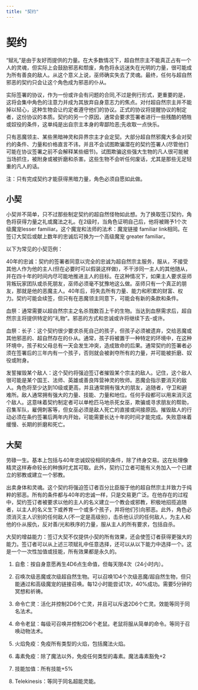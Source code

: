```yaml
---
title: "契约"
---
```

# 契约

“赋礼”是由于友好而提供的力量。在大多数情况下，超自然宗主不能真正占有一个人的灵魂，但实际上会鼓励邪恶和颓废，角色将永远迷失在光明的力量，很可能成为所有善良的敌人。从这个意义上说，巫师确实失去了灵魂。最终，任何与超自然邪恶的契约只会让这个角色成为邪恶的仆从。

实际签署的协议，作为一份或许会有问题的合同,不过是例行形式，更重要的是，这将会集中角色的注意力并成为其放弃自身意志力的焦点。对付超自然宗主并不能掉以轻心，这种生物会让约定者遵守他们的协议。正式的协议将提醒协议的制定者，这份协议的本质。契约的另一个原因，通常会要求签署者进行一些残酷的牺牲或奴役的条件，这单纯是出自宗主本身的卑鄙险恶;先收取一点快乐。

只有恶魔领主、某些黑暗神灵和异界宗主才会定契。大部分超自然邪魔大多会对契约的条件、力量和价格直言不讳，并且不会试图欺骗潜在的契约签署人(尽管他们可能在协议签署之前不会解释某些细节)。试图欺骗这些强大生物的凡人很可能被当场抓住，被附身或被折磨和杀害。这些生物不会听任何废话，尤其是那些无足轻重的凡人的话。

注：只有完成契约才能获得黑暗力量，角色必须自愿如此做。

## 小契

小契并不简单，只不过那些制定契约的超自然怪物如此想。为了换取签订契约，角色将获得力量之礼或魔法之礼。在2级时，当角色证明自己后，他将被赐予1个次级魔宠lesser familiar。这个魔宠和法师的法术：魔宠链接 familiar link相同。在签订大契后或献上数年的忠诚后可换为一个高级魔宠 greater familiar。

以下为常见的小契范例：

40年的忠诚：契约的签署者同意以完全的忠诚为超自然宗主服务，服从，不接受其他人作为他的主人(但在必要时可以假装这样做)，不干涉同一主人的其他随从，并在四十年的时间内尽可能地推进主人的目标。在这种情况下，如果主人要求巫师背叛玩家团队或杀死朋友，巫师必须毫不犹豫地这么做。巫师只有一个真正的朋友，那就是他的恶魔主人。40年后，将失去所有力量、能力和积累的财富、权力。契约可能会续签，但只有在恶魔领主同意下，可能会有新的条款和条件。

血祭：通常需要以超自然宗主之名杀戮数百上千的生物。当达到血祭需求后，超自然宗主将提供特定的“礼物”。邪恶的方式和忠诚或许将继续下去-或许。

血祭：长子：这个契约很少要求杀死自己的孩子，但孩子必须被遗弃，交给恶魔或其他邪恶的、超自然存在的仆从。通常，孩子将被置于一种特定的环境中，在这种环境中，孩子和父母总有一天会发生冲突，造成致命的后果。通常契约的签署者必须在签署后的三年内有一个孩子，否则就会被剥夺所有的力量，并可能被折磨、奴役或附身。

发誓摧毁某个敌人：这个契约将强迫签订者摧毁某个宗主的敌人。记住，这个敌人很可能是某个国王、法师、英雄或善良阵营神灵的牧师。恶魔会指示要消灭的敌人。角色将至少达到10级或更高，并且通常拥有强大的朋友，追随者，守卫和避难所。敌人通常拥有强大的力量、技能、力量和地位。任何手段都可以用来消灭这个敌人。这意味着契约制定者可以单枪匹马地杀死女巫，欺骗或寻求朋友的帮助，召集军队，雇佣刺客等，但女巫必须是敌人死亡的直接或间接原因。摧毁敌人的行动必须在条约签署后两年内开始，可能需要长达十年的时间才能完成。失败意味着缓慢、长期的折磨和死亡。

## 大契

劳碌一生。基本上包括与40年忠诚奴役相同的条件，除了终身交易。这在处理像精灵这样寿命较长的种族时尤其可取。此外，契约订立者可能有义务加入一个已建立的邪教或建立一个邪教。

出卖身体和灵魂。这个契约将强迫签订者百分比臣服于他的超自然宗主并致力于纯粹的邪恶。所有的条件都与40年的忠诚一样，只是交易更广泛。在他存在的过程中，契约签订者被要求以他的主人的名义建立一个教会或邪教，积极地招揽追随者，以主人的名义生下或养育一个或多个孩子，并将他们引向邪恶。此外，角色必须消灭主人识别的任何敌人(不一定是高级别)，击杀他认识的任何敌人，为主人和他的仆从报仇，反对善/光和秩序的力量，服从主人的所有要求，包括自杀。

大契的增益能力：签订大契不仅提供小契的所有效果，还会使签订者获得更强大的能力。签订者可以从上述三项赋礼中任意选择，还可以从以下能力中选择一个。这是一个一次性加值或技能，所有效果都是永久的。

1. 自愈：按自身意愿再生4D6点生命值，但每天限4次（24小时内）。

2. 召唤次级恶魔或次级超自然生物。可以召唤1D4个次级恶魔/超自然生物，但只能通过和高级魔宠的链接召唤。每12小时能尝试1次，40%成功。需要5分钟的冥想和祈祷。

3. 命令亡灵：活化并控制2D6个亡灵，并且可以斥退2D6个亡灵。效能等同于同名法术。

4. 命令老鼠：每级可召唤并控制2D6个老鼠。老鼠将服从简单的命令。等同于召唤动物法术。

5. 火焰免疫：免疫所有类型的火焰，包括魔法火焰。

6. 毒素免疫：除了魔法以外，免疫任何类型的毒素。魔法毒素豁免+2

7. 技能加值：所有技能+5%

8. Telekinesis：等同于同名超能灵能。
